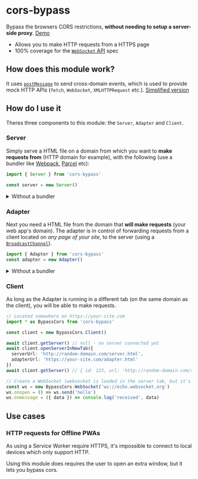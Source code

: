 # cors-bypass

Bypass the browsers CORS restrictions, **without needing to setup a server-side proxy**. [Demo](https://cors-bypass.netlify.com/)

- Allows you to make HTTP requests from a HTTPS page
- 100% coverage for the [`WebSocket` API](https://developer.mozilla.org/en-US/docs/Web/API/WebSockets_API) spec

## How does this module work?

It uses [`postMessage`](https://developer.mozilla.org/en-US/docs/Web/API/Window/postMessage) to send cross-domain events, which is used to provide mock HTTP APIs (`fetch`, `WebSocket`, `XMLHTTPRequest` etc.). [Simplified version](https://stackoverflow.com/a/44943661/5269570)

## How do I use it

Theres three components to this module: the `Server`, `Adapter` and `Client`.

### Server

Simply serve a HTML file on a domain from which you want to **make requests from** (HTTP domain for example), with the following (use a bundler like [Webpack](https://webpack.js.org), [Parcel](https://parceljs.org) etc):

```typescript
import { Server } from 'cors-bypass'

const server = new Server()
```

<details><summary>Without a bundler</summary>
<p>

```html
<body>
  <script src="./node_modules/cors-bypass/lib/server.bundle.js"></script>
</body>
```

</p>
</details>

### Adapter

Next you need a HTML file from the domain that **will make requests** (your web app's domain). The adapter is in control of forwarding requests from a client located on _any page of your site_, to the server (using a [`BroadcastChannel`](https://developer.mozilla.org/en-US/docs/Web/API/BroadcastChannel)).

```typescript
import { Adapter } from 'cors-bypass'
const adapter = new Adapter()
```

<details><summary>Without a bundler</summary>
<p>

```html
<body>
  <script src="./node_modules/cors-bypass/lib/adapter.bundle.js"></script>
</body>
```

</p>
</details>

### Client

As long as the Adapter is running in a different tab (on the same domain as the client), you will be able to make requests.

```typescript
// Located somewhere on https://your-site.com
import * as BypassCors from 'cors-bypass'

const client = new BypassCors.Client()

await client.getServer() // null - no server connected yet
await client.openServerInNewTab({
  serverUrl: 'http://random-domain.com/server.html',
  adapterUrl: 'https://your-site.com/adapter.html'
})
await client.getServer() // { id: 123, url: 'http://random-domain.com/server.html' }

// Create a WebSocket (websocket is loaded in the server tab, but it's API is available on this page)
const ws = new BypassCors.WebSocket('ws://echo.websocket.org')
ws.onopen = () => ws.send('hello')
ws.onmessage = ({ data }) => console.log('received', data)
```

## Use cases

### HTTP requests for Offline PWAs

As using a Service Worker require HTTPS, it's impossible to connect to local devices which only support HTTP.

Using this module does requires the user to open an extra window, but it lets you bypass cors.
